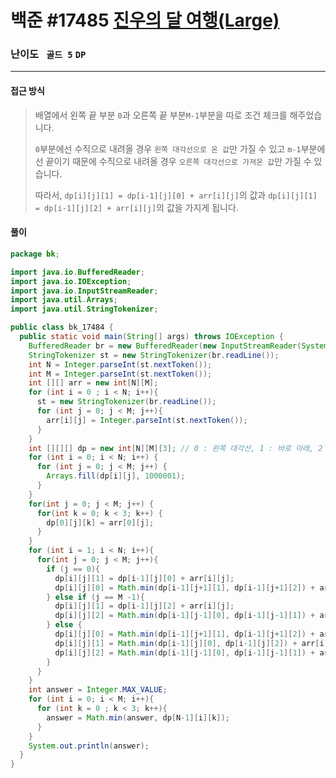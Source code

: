 # 백준 #17485 [진우의 달 여행(Large)](https://www.acmicpc.net/problem/17485)

### 난이도 ` 골드 5`  `DP` 

---

#### 접근 방식

> 배열에서 왼쪽 끝 부분 `0`과 오른쪽 끝 부분`M-1`부분을 따로 조건 체크를 해주었습니다.
>
> `0`부분에선 수직으로 내려올 경우 `왼쪽 대각선으로 온 값`만 가질 수 있고 `m-1`부분에선 끝이기 때문에 수직으로 내려올 경우 `오른쪽 대각선으로 가져온 값`만 가질 수 있습니다.
>
> 따라서, `dp[i][j][1] = dp[i-1][j][0] + arr[i][j]`의 값과 `dp[i][j][1] = dp[i-1][j][2] + arr[i][j]`의 값을 가지게 됩니다.

#### 풀이

```java
package bk;

import java.io.BufferedReader;
import java.io.IOException;
import java.io.InputStreamReader;
import java.util.Arrays;
import java.util.StringTokenizer;

public class bk_17484 {
  public static void main(String[] args) throws IOException {
    BufferedReader br = new BufferedReader(new InputStreamReader(System.in));
    StringTokenizer st = new StringTokenizer(br.readLine());
    int N = Integer.parseInt(st.nextToken());
    int M = Integer.parseInt(st.nextToken());
    int [][] arr = new int[N][M];
    for (int i = 0 ; i < N; i++){
      st = new StringTokenizer(br.readLine());
      for (int j = 0; j < M; j++){
        arr[i][j] = Integer.parseInt(st.nextToken());
      }
    }
    int [][][] dp = new int[N][M][3]; // 0 : 왼쪽 대각선, 1 : 바로 아래, 2 : 오른쪽 대각선
    for (int i = 0; i < N; i++) {
      for (int j = 0; j < M; j++) {
        Arrays.fill(dp[i][j], 1000001);
      }
    }
    for(int j = 0; j < M; j++) {
      for(int k = 0; k < 3; k++) {
        dp[0][j][k] = arr[0][j];
      }
    }
    for (int i = 1; i < N; i++){
      for(int j = 0; j < M; j++){
        if (j == 0){
          dp[i][j][1] = dp[i-1][j][0] + arr[i][j];
          dp[i][j][0] = Math.min(dp[i-1][j+1][1], dp[i-1][j+1][2]) + arr[i][j];
        } else if (j == M -1){
          dp[i][j][1] = dp[i-1][j][2] + arr[i][j];
          dp[i][j][2] = Math.min(dp[i-1][j-1][0], dp[i-1][j-1][1]) + arr[i][j];
        } else {
          dp[i][j][0] = Math.min(dp[i-1][j+1][1], dp[i-1][j+1][2]) + arr[i][j];
          dp[i][j][1] = Math.min(dp[i-1][j][0], dp[i-1][j][2]) + arr[i][j];
          dp[i][j][2] = Math.min(dp[i-1][j-1][0], dp[i-1][j-1][1]) + arr[i][j];
        }
      }
    }
    int answer = Integer.MAX_VALUE;
    for (int i = 0; i < M; i++){
      for (int k = 0 ; k < 3; k++){
        answer = Math.min(answer, dp[N-1][i][k]);
      }
    }
    System.out.println(answer);
  }
}
```

